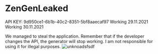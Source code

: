 # ZenGenLeaked
API KEY: 9d950ce1-6b1b-40c2-8351-5bf8aaecaf97
Working 29.11.2021
Working 30.11.2021

We managed to steal the application. Remember that if the developer changes the API, the generator will stop working. I am not responsible for using it for illegal purposes.
![unknoadsfsdf](https://user-images.githubusercontent.com/95038845/143949301-7174483b-6aea-4501-b924-e5cc80674464.png)
